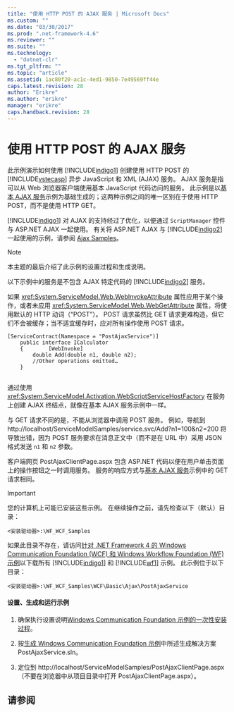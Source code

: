 ```yaml
---
title: "使用 HTTP POST 的 AJAX 服务 | Microsoft Docs"
ms.custom: ""
ms.date: "03/30/2017"
ms.prod: ".net-framework-4.6"
ms.reviewer: ""
ms.suite: ""
ms.technology: 
  - "dotnet-clr"
ms.tgt_pltfrm: ""
ms.topic: "article"
ms.assetid: 1ac80f20-ac1c-4ed1-9850-7e49569ff44e
caps.latest.revision: 28
author: "Erikre"
ms.author: "erikre"
manager: "erikre"
caps.handback.revision: 28
---
```

# 使用 HTTP POST 的 AJAX 服务
此示例演示如何使用 [!INCLUDE[indigo1](../../../../includes/indigo1-md.md)] 创建使用 HTTP POST 的 [!INCLUDE[vstecasp](../../../../includes/vstecasp-md.md)] 异步 JavaScript 和 XML \(AJAX\) 服务。 AJAX 服务是指可以从 Web 浏览器客户端使用基本 JavaScript 代码访问的服务。 此示例是以[基本 AJAX 服务](../../../../docs/framework/wcf/samples/basic-ajax-service.md)示例为基础生成的；这两种示例之间的唯一区别在于使用 HTTP POST，而不是使用 HTTP GET。  
  
 [!INCLUDE[indigo1](../../../../includes/indigo1-md.md)] 对 AJAX 的支持经过了优化，以便通过 `ScriptManager` 控件与 ASP.NET AJAX 一起使用。 有关将 ASP.NET AJAX 与 [!INCLUDE[indigo2](../../../../includes/indigo2-md.md)] 一起使用的示例，请参阅 [Ajax Samples](../../../../docs/framework/wcf/samples/ajax-service-using-http-post.md)。  
  
> [!NOTE]
>  本主题的最后介绍了此示例的设置过程和生成说明。  
  
 以下示例中的服务是不包含 AJAX 特定代码的 [!INCLUDE[indigo2](../../../../includes/indigo2-md.md)] 服务。  
  
 如果 <xref:System.ServiceModel.Web.WebInvokeAttribute> 属性应用于某个操作，或者未应用 <xref:System.ServiceModel.Web.WebGetAttribute> 属性，将使用默认的 HTTP 动词（“POST”）。 POST 请求虽然比 GET 请求更难构造，但它们不会被缓存；当不适宜缓存时，应对所有操作使用 POST 请求。  
  
```  
[ServiceContract(Namespace = "PostAjaxService")]  
    public interface ICalculator  
    {        [WebInvoke]  
        double Add(double n1, double n2);  
        //Other operations omitted…  
    }  
  
```  
  
 通过使用 <xref:System.ServiceModel.Activation.WebScriptServiceHostFactory> 在服务上创建 AJAX 终结点，就像在基本 AJAX 服务示例中一样。  
  
 与 GET 请求不同的是，不能从浏览器中调用 POST 服务。 例如，导航到 http:\/\/localhost\/ServiceModelSamples\/service.svc\/Add?n1\=100&n2\=200 将导致出错，因为 POST 服务要求在消息正文中（而不是在 URL 中）采用 JSON 格式发送 `n1` 和 `n2` 参数。  
  
 客户端网页 PostAjaxClientPage.aspx 包含 ASP.NET 代码以便在用户单击页面上的操作按钮之一时调用服务。 服务的响应方式与[基本 AJAX 服务](../../../../docs/framework/wcf/samples/basic-ajax-service.md)示例中的 GET 请求相同。  
  
> [!IMPORTANT]
>  您的计算机上可能已安装这些示例。 在继续操作之前，请先检查以下（默认）目录：  
>   
>  `<安装驱动器>:\WF_WCF_Samples`  
>   
>  如果此目录不存在，请访问[针对 .NET Framework 4 的 Windows Communication Foundation \(WCF\) 和 Windows Workflow Foundation \(WF\) 示例](http://go.microsoft.com/fwlink/?LinkId=150780)以下载所有 [!INCLUDE[indigo1](../../../../includes/indigo1-md.md)] 和 [!INCLUDE[wf1](../../../../includes/wf1-md.md)] 示例。 此示例位于以下目录：  
>   
>  `<安装驱动器>:\WF_WCF_Samples\WCF\Basic\Ajax\PostAjaxService`  
  
#### 设置、生成和运行示例  
  
1.  确保执行设置说明[Windows Communication Foundation 示例的一次性安装过程](../../../../docs/framework/wcf/samples/one-time-setup-procedure-for-the-wcf-samples.md)。  
  
2.  按[生成 Windows Communication Foundation 示例](../../../../docs/framework/wcf/samples/building-the-samples.md)中所述生成解决方案 PostAjaxService.sln。  
  
3.  定位到 http:\/\/localhost\/ServiceModelSamples\/PostAjaxClientPage.aspx（不要在浏览器中从项目目录中打开 PostAjaxClientPage.aspx）。  
  
## 请参阅